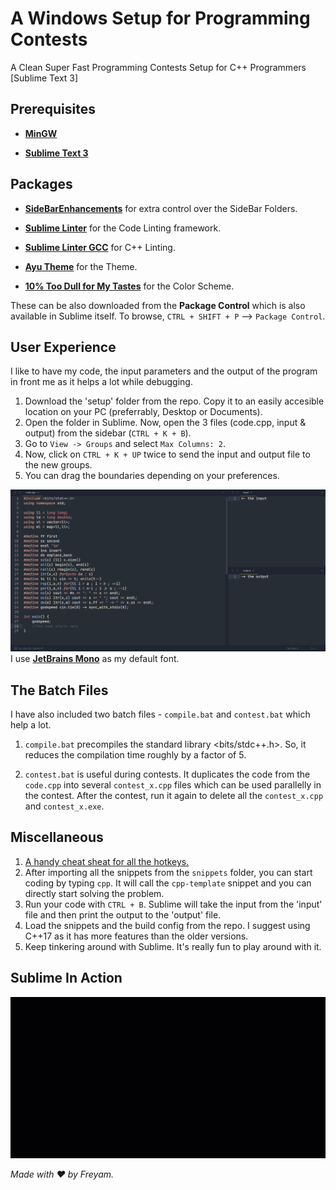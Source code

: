 # A Windows Setup for Programming Contests
A Clean Super Fast Programming Contests Setup for C++ Programmers [Sublime Text 3]


## Prerequisites
* [**MinGW**](https://sourceforge.net/projects/mingw/files/latest/download "Download Link")

* [**Sublime Text 3**](https://www.sublimetext.com/3 "Download Link")

## Packages

* [**SideBarEnhancements**](https://packagecontrol.io/packages/SideBarEnhancements "Download Link") for extra control over the SideBar Folders.

* [**Sublime Linter**](https://packagecontrol.io/packages/SublimeLinter "Download Link") for the Code Linting framework.

* [**Sublime Linter GCC**](https://packagecontrol.io/packages/SublimeLinter-gcc "Download Link") for C++ Linting.

* [**Ayu Theme**](https://packagecontrol.io/packages/ayu "Download Link") for the Theme.

* [**10% Too Dull for My Tastes**](https://packagecontrol.io/packages/10%25%20Too%20Dull%20for%20My%20Tastes%20Color%20Scheme "Download Link") for the Color Scheme.

These can be also downloaded from the **Package Control** which is also available in Sublime itself. To browse, `CTRL + SHIFT + P` --> `Package Control`.

## User Experience
I like to have my code, the input parameters and the output of the program in front me as it helps a lot while debugging.

1. Download the 'setup' folder from the repo. Copy it to an easily accesible location on your PC (preferrably, Desktop or Documents).
2. Open the folder in Sublime. Now, open the 3 files (code.cpp, input & output) from the sidebar (`CTRL + K + B`).
3. Go to `View -> Groups` and select `Max Columns: 2`. 
4. Now, click on `CTRL + K + UP` twice to send the input and output file to the new groups.
5. You can drag the boundaries depending on your preferences.


![Screenshot](/src/interface.png?raw=true "My Setup")
I use [**JetBrains Mono**](https://www.jetbrains.com/lp/mono/ "Download Link") as my default font.

## The Batch Files
I have also included two batch files - `compile.bat` and `contest.bat` which help a lot.

1. `compile.bat` precompiles the standard library <bits/stdc++.h>. So, it reduces the compilation time roughly by a factor of 5.

2. `contest.bat` is useful during contests. It duplicates the code from the `code.cpp` into several `contest_x.cpp` files which can be used parallelly in the contest. After the contest, run it again to delete all the `contest_x.cpp` and `contest_x.exe`.


## Miscellaneous
1. [A handy cheat sheat for all the hotkeys.](https://www.shortcutfoo.com/app/dojos/sublime-text-3-win/cheatsheet "Must Learn")
2. After importing all the snippets from the `snippets` folder, you can start coding by typing `cpp`. It will call the `cpp-template` snippet and you can directly start solving the problem.
3. Run your code with `CTRL + B`. Sublime will take the input from the 'input' file and then print the output to the 'output' file.
4. Load the snippets and the build config from the repo. I suggest using C++17 as it has more features than the older versions.
5. Keep tinkering around with Sublime. It's really fun to play around with it.


## Sublime In Action
![Sample Code](/src/experience.gif "Sample Code")


*Made with :heart: by Freyam.*
